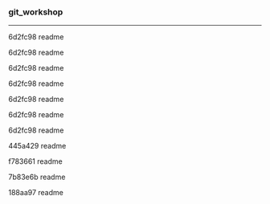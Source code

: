 ### git_workshop

---
6d2fc98
readme


6d2fc98
readme


6d2fc98
readme


6d2fc98
readme


6d2fc98
readme


6d2fc98
readme


6d2fc98
readme


445a429
readme


f783661
readme


7b83e6b
readme


188aa97
readme

